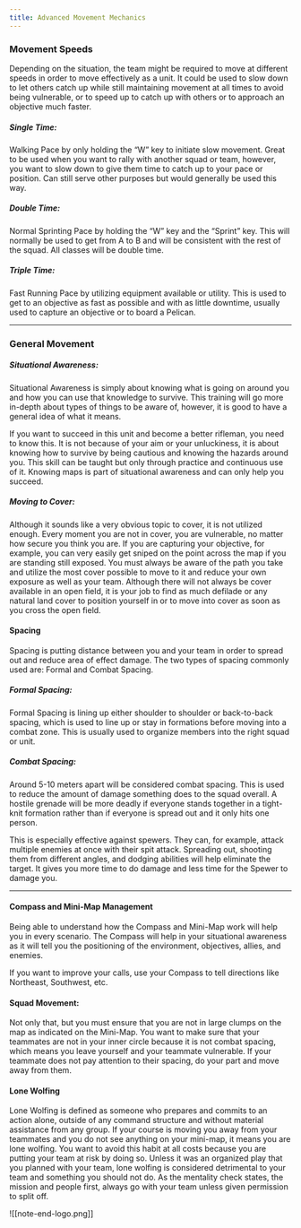 ```yaml
---
title: Advanced Movement Mechanics
---
```

### Movement Speeds

Depending on the situation, the team might be required to move at different speeds in order to move effectively as a unit. It could be used to slow down to let others catch up while still maintaining movement at all times to avoid being vulnerable, or to speed up to catch up with others or to approach an objective much faster.

##### Single Time:

Walking Pace by only holding the “W” key to initiate slow movement. Great to be used when you want to rally with another squad or team, however, you want to slow down to give them time to catch up to your pace or position. Can still serve other purposes but would generally be used this way.

##### Double Time:

Normal Sprinting Pace by holding the “W” key and the “Sprint” key. This will normally be used to get from A to B and will be consistent with the rest of the squad. All classes will be double time.

##### Triple Time:

Fast Running Pace by utilizing equipment available or utility. This is used to get to an objective as fast as possible and with as little downtime, usually used to capture an objective or to board a Pelican.

***
### General Movement

##### Situational Awareness:

Situational Awareness is simply about knowing what is going on around you and how you can use that knowledge to survive. This training will go more in-depth about types of things to be aware of, however, it is good to have a general idea of what it means.

If you want to succeed in this unit and become a better rifleman, you need to know this. It is not because of your aim or your unluckiness, it is about knowing how to survive by being cautious and knowing the hazards around you. This skill can be taught but only through practice and continuous use of it. Knowing maps is part of situational awareness and can only help you succeed.

##### Moving to Cover:

Although it sounds like a very obvious topic to cover, it is not utilized enough. Every moment you are not in cover, you are vulnerable, no matter how secure you think you are. If you are capturing your objective, for example, you can very easily get sniped on the point across the map if you are standing still exposed. You must always be aware of the path you take and utilize the most cover possible to move to it and reduce your own exposure as well as your team. Although there will not always be cover available in an open field, it is your job to find as much defilade or any natural land cover to position yourself in or to move into cover as soon as you cross the open field.

#### Spacing

Spacing is putting distance between you and your team in order to spread out and reduce area of effect damage. The two types of spacing commonly used are: Formal and Combat Spacing.

##### Formal Spacing:

Formal Spacing is lining up either shoulder to shoulder or back-to-back spacing, which is used to line up or stay in formations before moving into a combat zone. This is usually used to organize members into the right squad or unit.

##### Combat Spacing:

Around 5-10 meters apart will be considered combat spacing. This is used to reduce the amount of damage something does to the squad overall. A hostile grenade will be more deadly if everyone stands together in a tight-knit formation rather than if everyone is spread out and it only hits one person.

This is especially effective against spewers. They can, for example, attack multiple enemies at once with their spit attack. Spreading out, shooting them from different angles, and dodging abilities will help eliminate the target. It gives you more time to do damage and less time for the Spewer to damage you.

***
#### Compass and Mini-Map Management

Being able to understand how the Compass and Mini-Map work will help you in every scenario. The Compass will help in your situational awareness as it will tell you the positioning of the environment, objectives, allies, and enemies.

If you want to improve your calls, use your Compass to tell directions like Northeast, Southwest, etc.

#### Squad Movement:

Not only that, but you must ensure that you are not in large clumps on the map as indicated on the Mini-Map. You want to make sure that your teammates are not in your inner circle because it is not combat spacing, which means you leave yourself and your teammate vulnerable. If your teammate does not pay attention to their spacing, do your part and move away from them.

#### Lone Wolfing

Lone Wolfing is defined as someone who prepares and commits to an action alone, outside of any command structure and without material assistance from any group. If your course is moving you away from your teammates and you do not see anything on your mini-map, it means you are lone wolfing. You want to avoid this habit at all costs because you are putting your team at risk by doing so. Unless it was an organized play that you planned with your team, lone wolfing is considered detrimental to your team and something you should not do. As the mentality check states, the mission and people first, always go with your team unless given permission to split off.

![[note-end-logo.png]]